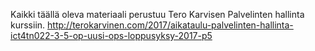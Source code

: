 Kaikki täällä oleva materiaali perustuu Tero Karvisen Palvelinten hallinta kurssiin. http://terokarvinen.com/2017/aikataulu-palvelinten-hallinta-ict4tn022-3-5-op-uusi-ops-loppusyksy-2017-p5


